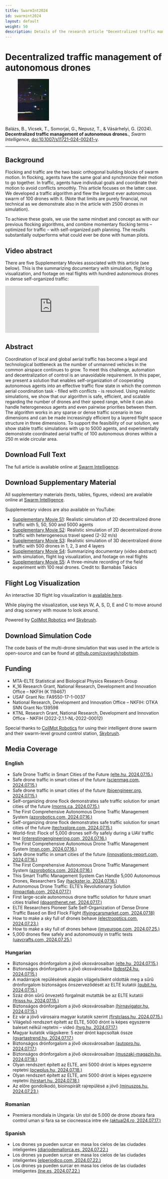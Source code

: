 ```yaml
---
title: SwarmInt2024
id: swarmint2024
layout: default
weight: 50
description: Details of the research article "Decentralized traffic management of autonomous drones", Swarm Intelligence, 2024
---
```


# Decentralized traffic management of autonomous drones

<figure class="float-left">
<img src="assets/img/swarmint2024.jpg" alt="SwarmInt2024" width="100" />
</figure>

Balázs, B., Vicsek, T., Somorjai, G., Nepusz, T., & Vásárhelyi, G. (2024). **Decentralized traffic management of autonomous drones.**, _Swarm Intelligence_, [doi:10.1007/s11721-024-00241-y](https://doi.org/10.1007/s11721-024-00241-y).

---


## Background

Flocking and traffic are the two basic orthogonal building blocks of swarm motion. In flocking, agents have the same goal and synchronize their motion to go together. In traffic, agents have individual goals and coordinate their motion to avoid conflicts smoothly. This article focuses on the latter case. We developed a traffic algorithm and flew the largest ever autonomous swarm of 100 drones with it. (Note that limits are purely financial, not technical as we demonstrate also in the article with 2500 drones in simulation).

To achieve these goals, we use the same mindset and concept as with our previous flocking algorithms, and combine momentary flocking terms – optimized for traffic – with self-organized path planning. The results substantially outperforms what could ever be done with human pilots.


## Video abstract

There are five Supplementary Movies associated with this article (see below). This is the summarizing documentary with simulation, flight log visualization, and footage on real flights with hundred autonomous drones in dense self-organized traffic:

<div class="video-container">
<iframe src="https://www.youtube.com/embed/VOtu6Vmkp88" frameborder="0" allow="autoplay; encrypted-media" allowfullscreen class="video"></iframe>
</div>


## Abstract

Coordination of local and global aerial traffic has become a legal and technological bottleneck as the number of unmanned vehicles in the common airspace continues to grow. To meet this challenge, automation and decentralization of control is an unavoidable requirement. In this paper, we present a solution that enables self-organization of cooperating autonomous agents into an effective traffic flow state in which the common aerial coordination task - filled with conflicts - is resolved. Using realistic simulations, we show that our algorithm is safe, efficient, and scalable regarding the number of drones and their speed range, while it can also handle heterogeneous agents and even pairwise priorities between them. The algorithm works in any sparse or dense traffic scenario in two dimensions and can be made increasingly efficient by a layered flight space structure in three dimensions. To support the feasibility of our solution, we show stable traffic simulations with up to 5000 agents, and experimentally demonstrate coordinated aerial traffic of 100 autonomous drones within a 250 m wide circular area.


## Download Full Text

The full article is available online at [Swarm Intelligence](https://link.springer.com/article/10.1007/s11721-024-00241-y).


## Download Supplementary Material

All supplementary materials (texts, tables, figures, videos) are available online at [Swarm Intelligence](https://link.springer.com/article/10.1007/s11721-024-00241-y).

Supplementary videos are also available on YouTube:

* [Supplementary Movie S1](https://youtu.be/wIsKGkHs2Po): Realistic simulation of 2D decentralized drone traffic with 5, 50, 500 and 5000 agents
* [Supplementary Movie S2](https://youtu.be/0Ms_wkeKxzU): Realistic simulation of 2D decentralized drone traffic with heterogeneous travel speed (2-32 m/s)
* [Supplementary Movie S3](https://youtu.be/CgcgccwPm4M): Realistic simulation of 3D decentralized drone traffic with 500 drones in 1, 2, 3 and 4 layers
* [Supplementary Movie S4](https://youtu.be/VOtu6Vmkp88): Summarizing documentary (video abstract) with simulation, flight log visualization, and footage on real flights
* [Supplementary Movie S5](https://youtu.be/v0OJxjIp-HU): A three-minute recording of the field experiment with 100 real drones. Credit to: Barnabás Takács


## Flight Log Visualization

An interactive 3D flight log visualization is [available here](https://share.skybrush.io/s/traffic-layers/).

While playing the visualization, use keys W, A, S, D, E and C to move around and drag scenery with mouse to look around.

Powered by [CollMot Robotics](https://collmot.com) and [Skybrush](https://skybrush.io).


## Download Simulation Code

The code basis of the multi-drone simulation that was used in the article is open-source and can be found at [github.com/csviragh/robotsim](https://github.com/csviragh/robotsim).



## Funding

* MTA-ELTE Statistical and Biological Physics Research Group
* K\_16 Research Grant, National Research, Development and Innovation Office – NKFIH (K 119467)
* USAF Grant No: FA9550-17-1-0037
* National Research, Development and Innovation Office – NKFIH: OTKA SNN Grant No:139598
* KTNL Research Grant, National Research, Development and Innovation Office - NKFIH (2022-2.1.1-NL-2022-00012)

Special thanks to [CollMot Robotics](https://collmot.com) for using their intelligent drone swarm and their swarm-level ground control station, [Skybrush](https://skybrush.io).


## Media Coverage

### English

* Safe Drone Traffic in Smart Cities of the Future [(elte.hu, 2024.07.15.)](https://www.elte.hu/en/content/safe-drone-traffic-in-smart-cities-of-the-future.t.3347)
* Safe drone traffic in smart cities of the future [(scienmag.com, 2024.07.15.)](https://scienmag.com/safe-drone-traffic-in-smart-cities-of-the-future/)
* Safe drone traffic in smart cities of the future [(bioengineer.org, 2024.07.15.)](https://bioengineer.org/safe-drone-traffic-in-smart-cities-of-the-future/)
* Self-organizing drone flock demonstrates safe traffic solution for smart cities of the future [(morns.ca, 2024.07.15.)](https://morns.ca/2024/07/15/self-organizing-drone-flock-demonstrates-safe-traffic-solution-for-smart-cities-of-the-future/)
* The First Comprehensive Autonomous Drone Traffic Management System [(azorobotics.com, 2024.07.16.)](https://www.azorobotics.com/News.aspx?newsID=15080)
* Self-organizing drone flock demonstrates safe traffic solution for smart cities of the future [(techxplore.com, 2024.07.15.)](https://techxplore.com/news/2024-07-drone-flock-safe-traffic-solution.html)
* World-first: Flock of 5,000 drones self-fly safely during a UAV traffic test [(interestingengineering.com, 2024.07.16.)](https://interestingengineering.com/transportation/first-self-driving-drone-traffic)
* The First Comprehensive Autonomous Drone Traffic Management System [(msn.com, 2024.07.16.)](https://www.msn.com/en-gb/news/techandscience/the-first-comprehensive-autonomous-drone-traffic-management-system/ar-BB1q5w2b)
* Safe drone traffic in smart cities of the future [(innovations-report.com, 2024.07.16.)](https://www.innovations-report.com/transportation-and-logistics/safe-drone-traffic-in-smart-cities-of-the-future/)
* The First Comprehensive Autonomous Drone Traffic Management System [(azorobotics.com, 2024.07.16.)](https://www.azorobotics.com/News.aspx?newsID=15080)
* This Smart Traffic Management System Can Handle 5,000 Autonomous Drones, Researchers Say [(hackster.io, 2024.07.16.)](https://www.hackster.io/news/this-smart-traffic-management-system-can-handle-5-000-autonomous-drones-researchers-say-fc26ce0dd13e)
* Autonomous Drone Traffic: ELTE’s Revolutionary Solution [(impactlab.com, 2024.07.17.)](https://www.impactlab.com/2024/07/17/autonomous-drone-traffic-eltes-revolutionary-solution/)
* First large-scale autonomous drone traffic solution for future smart cities trialled [(dpaonthenet.net, 2024.07.17.)](https://www.dpaonthenet.net/article/206549/First-large-scale-autonomous-drone-traffic-solution-for-future-smart-cities-trialled.aspx)
* ELTE Researchers Pioneer Safe Self-Organization of Dense Drone Traffic Based on Bird Flock Flight [(flyingcarsmarket.com, 2024.07.18)](https://flyingcarsmarket.com/elte-researchers-pioneer-safe-self-organization-of-dense-drone-traffic-based-on-bird-flock-flight/)
* How to make a sky full of drones behave [(electrooptics.com, 2024.07.23.)](https://www.electrooptics.com/article/how-make-sky-full-drones-behave)
* How to make a sky full of drones behave [(imveurope.com, 2024.07.25.)](https://www.imveurope.com/article/how-make-sky-full-drones-behave)
* 5,000 drones flew safely and autonomously in traffic tests [(uavcrafts.com, 2024.07.25.)](https://uavcrafts.com/blogs/news/5-000-drones-flew-safely-and-autonomously-in-traffic-tests)


### Hungarian

* Biztonságos drónforgalom a jövő okosvárosaiban [(elte.hu, 2024.07.15.)](https://www.elte.hu/content/biztonsagos-dronforgalom-a-jovo-okosvarosaiban.t.30888)
* Biztonságos drónforgalom a jövő okosvárosaiba [(bdpst24.hu, 2024.07.15.)](https://bdpst24.hu/2024/07/15/biztonsagos-dronforgalom-a-jovo-okosvarosaiban/) 
* A madárrajok repülésének alapján világelsőként oldották meg a sűrű drónforgalom biztonságos önszerveződését az ELTE kutatói [(qubit.hu, 2024.07.15.)](https://qubit.hu/2024/07/15/a-madarrajok-repulesenek-alapjan-vilagelsokent-oldottak-meg-a-suru-dronforgalom-biztonsagos-onszervezodeset-az-elte-kutatoi)
* Száz drón sűrű önvezető forgalmát mutatták be az ELTE kutatói [(frisss.hu, 2024.07.15.)](https://www.frisss.hu/aktualis/szaz-dron-suru-onvezeto-forgalmat-mutattak-be-az-elte-kutatoi)
* Biztonságos drónforgalom a jövő okosvárosaiban [(hirnavigator.hu, 2024.07.15.)](https://hirnavigator.hu/hir/7266973-biztonsagos-dronforgalom-a-jovo-okosvarosaiban)
* Ez vár a jövő városaira magyar kutatók szerint [(firstclass.hu, 2024.07.15.)](https://firstclass.hu/life/2024/07/16/ez-var-a-jovo-varosaira-magyar-kutatok-szerint/)
* Világelső rendszert épített az ELTE, 5000 drónt is képes egyszerre baleset nélkül reptetni – videó [(hvg.hu, 2024.07.17.)](https://m.hvg.hu/tudomany/20240717_eltre-dron-repules-mozgas-baleset)
* Magyar kutatók világsikere: 5 ezer drónt kapcsoltak össze [(gyartastrend.hu, 2024.07.17.)](https://gyartastrend.hu/cikk/magyar-kutatok-vilagsikere-5-ezer-dront-kapcsoltak-ossze)
* Biztonságos drónforgalom a jövő okosvárosaiban [(autopro.hu, 2024.07.17.)](https://autopro.hu/trend/biztonsagos-dronforgalom-a-jovo-okosvarosaiban/1160751)
* Biztonságos drónforgalom a jövő okosvárosaiban [(muszaki-magazin.hu, 2024.07.18.)](https://www.muszaki-magazin.hu/2024/07/17/dronforgalom-jovo-okos-varos-biztonsag/)
* Olyan rendszert épített az ELTE, ami 5000 drónt is képes egyszerre reptetni [(pcwplus.hu, 2024.07.18.)](https://www.pcwplus.hu/pcwlite/olyan-rendszert-epitett-az-elte-ami-5000-dront-is-kepes-egyszerre-reptetni-358032.html)
* Olyan rendszert épített az ELTE, ami 5000 drónt is képes egyszerre reptetni [(hirstart.hu, 2024.07.18.)](https://www.hirstart.hu/hk/20240718_olyan_rendszert_epitett_az_elte_ami_5000_dront_is_kepes_egyszerre_reptetni)
* Az előre gondolkodó, bioinspirált rajrepülésé a jövő [(minuszos.hu, 2024.07.23.)](https://www.minuszos.hu/az-elore-gondolkodo-bioinspiralt-rajrepulese-a-jovo/)


### Romanian

* Premiera mondiala in Ungaria: Un stol de 5.000 de drone zboara fara control uman si fara sa se ciocneasca intre ele [(aktual24.ro, 2024.07.17.)](https://www.aktual24.ro/premiera-mondiala-in-ungaria-un-stol-de-5-000-de-drone-zboara-fara-control-uman-si-fara-sa-se-ciocneasca-intre-ele/#goog_rewarded)


### Spanish

* Los drones ya pueden surcar en masa los cielos de las ciudades inteligentes [(diariodemallorca.es, 2024.07.22.)](https://www.diariodemallorca.es/tendencias21/2024/07/22/drones-surcar-masa-cielos-ciudades-105930224.html)
* Los drones ya pueden surcar en masa los cielos de las ciudades inteligentes [(elperiodico.com, 2024.07.22.)](https://www.elperiodico.com/es/tendencias-21/20240722/drones-surcar-masa-cielos-ciudades-105930222)
* Los drones ya pueden surcar en masa los cielos de las ciudades inteligentes [(lne.es, 2024.07.22.)](https://www.lne.es/tendencias21/2024/07/22/drones-surcar-masa-cielos-ciudades-105930214.html)


<!--
* title [(urlshort, 2024.07.xx.)](url)
-->
